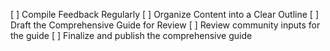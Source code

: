 [ ] Compile Feedback Regularly
[ ] Organize Content into a Clear Outline
[ ] Draft the Comprehensive Guide for Review
[ ] Review community inputs for the guide
[ ] Finalize and publish the comprehensive guide